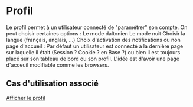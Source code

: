 #  Profil

Le profil permet à un utilisateur connecté de "paramétrer" son compte.
On peut choisir certaines options :
Le mode daltonien
Le mode nuit
Choisir la langue (français, anglais, ...)
Choix d'activation des notifications ou non
page d'accueil : Par défaut un utilisateur est connecté à la dernière page sur laquelle il était (Session ? Cookie ? en Base ?) ou bien il est toujours placé sur son tableau de bord ou son profil. L'idée est d'avoir une page d'acceuil modifiable comme les browsers.

## Cas d'utilisation associé

[Afficher le profil](../casutilisation/utilisateur/affichemodifprofil.md)

<!--- 
Author : Hugo 
Validator : Raphael 
-->
